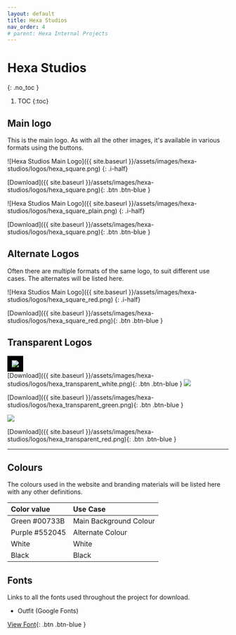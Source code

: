 ```yaml
---
layout: default
title: Hexa Studios
nav_order: 4
# parent: Hexa Internal Projects
---
```


# Hexa Studios
{: .no_toc }

1. TOC
{:toc}

## Main logo

This is the main logo. As with all the other images, it's available in various formats using the buttons.

![Hexa Studios Main Logo]({{ site.baseurl }}/assets/images/hexa-studios/logos/hexa_square.png)
{: .i-half}

[Download]({{ site.baseurl }}/assets/images/hexa-studios/logos/hexa_square.png){: .btn .btn-blue }

![Hexa Studios Main Logo]({{ site.baseurl }}/assets/images/hexa-studios/logos/hexa_square_plain.png)
{: .i-half}

[Download]({{ site.baseurl }}/assets/images/hexa-studios/logos/hexa_square.png){: .btn .btn-blue }

## Alternate Logos

Often there are multiple formats of the same logo, to suit different use cases. The alternates will be listed here.

![Hexa Studios Main Logo]({{ site.baseurl }}/assets/images/hexa-studios/logos/hexa_square_red.png)
{: .i-half}

[Download]({{ site.baseurl }}/assets/images/hexa-studios/logos/hexa_square_red.png){: .btn .btn-blue } 

## Transparent Logos

<div style="background-color:black;padding:10px;width:fit-content" >
	<img class="i-half" src="{{ site.baseurl }}/assets/images/hexa-studios/logos/hexa_transparent_white.png">
</div>
[Download]({{ site.baseurl }}/assets/images/hexa-studios/logos/hexa_transparent_white.png){: .btn .btn-blue }

<img class="i-half" src="{{ site.baseurl }}/assets/images/hexa-studios/logos/hexa_transparent_green.png">

[Download]({{ site.baseurl }}/assets/images/hexa-studios/logos/hexa_transparent_green.png){: .btn .btn-blue }

<img class="i-half" src="{{ site.baseurl }}/assets/images/hexa-studios/logos/hexa_transparent_red.png">

[Download]({{ site.baseurl }}/assets/images/hexa-studios/logos/hexa_transparent_red.png){: .btn .btn-blue }

---

## Colours

The colours used in the website and branding materials will be listed here with any other definitions.

| Color value    | Use Case  | 
|:---------------|:---------------------|
| <span class="d-inline-block p-2 mr-1 v-align-middle" style="background-color:#00733B" ></span> Green #00733B | Main Background Colour |
| <span class="d-inline-block p-2 mr-1 v-align-middle" style="background-color:#552045" ></span> Purple #552045 | Alternate Colour |
| <span class="d-inline-block p-2 mr-1 v-align-middle" style="background-color:white" ></span> White | White |
| <span class="d-inline-block p-2 mr-1 v-align-middle" style="background-color:black" ></span> Black | Black |


## Fonts

Links to all the fonts used throughout the project for download.

* Outfit (Google Fonts)

[View Font](https://fonts.google.com/specimen/Outfit){: .btn .btn-blue }
